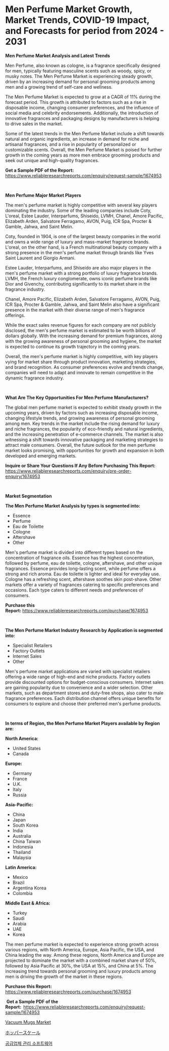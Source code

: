 <p><h1>Men Perfume Market Growth, Market Trends, COVID-19 Impact, and Forecasts for period from 2024 - 2031</h1></p><p><strong>Men Perfume Market Analysis and Latest Trends</strong></p>
<p><p>Men Perfume, also known as cologne, is a fragrance specifically designed for men, typically featuring masculine scents such as woody, spicy, or musky notes. The Men Perfume Market is experiencing steady growth, driven by an increasing demand for personal grooming products among men and a growing trend of self-care and wellness.</p><p>The Men Perfume Market is expected to grow at a CAGR of 11% during the forecast period. This growth is attributed to factors such as a rise in disposable income, changing consumer preferences, and the influence of social media and celebrity endorsements. Additionally, the introduction of innovative fragrances and packaging designs by manufacturers is helping to drive sales in the market.</p><p>Some of the latest trends in the Men Perfume Market include a shift towards natural and organic ingredients, an increase in demand for niche and artisanal fragrances, and a rise in popularity of personalized or customizable scents. Overall, the Men Perfume Market is poised for further growth in the coming years as more men embrace grooming products and seek out unique and high-quality fragrances.</p></p>
<p><strong>Get a Sample PDF of the Report:&nbsp;</strong> <a href="https://www.reliableresearchreports.com/enquiry/request-sample/1674953">https://www.reliableresearchreports.com/enquiry/request-sample/1674953</a></p>
<p>&nbsp;</p>
<p><strong>Men Perfume Major Market Players</strong></p>
<p><p>The men's perfume market is highly competitive with several key players dominating the industry. Some of the leading companies include Coty, L'oreal, Estee Lauder, Interparfums, Shiseido, LVMH, Chanel, Amore Pacific, Elizabeth Arden, Salvatore Ferragamo, AVON, Puig, ICR Spa, Procter & Gamble, Jahwa, and Saint Melin.</p><p>Coty, founded in 1904, is one of the largest beauty companies in the world and owns a wide range of luxury and mass-market fragrance brands. L'oreal, on the other hand, is a French multinational beauty company with a strong presence in the men's perfume market through brands like Yves Saint Laurent and Giorgio Armani.</p><p>Estee Lauder, Interparfums, and Shiseido are also major players in the men's perfume market with a strong portfolio of luxury fragrance brands. LVMH, the French luxury conglomerate, owns iconic perfume brands like Dior and Givenchy, contributing significantly to its market share in the fragrance industry.</p><p>Chanel, Amore Pacific, Elizabeth Arden, Salvatore Ferragamo, AVON, Puig, ICR Spa, Procter & Gamble, Jahwa, and Saint Melin also have a significant presence in the market with their diverse range of men's fragrance offerings.</p><p>While the exact sales revenue figures for each company are not publicly disclosed, the men's perfume market is estimated to be worth billions of dollars globally. With the increasing demand for premium fragrances, along with the growing awareness of personal grooming and hygiene, the market is expected to continue its growth trajectory in the coming years.</p><p>Overall, the men's perfume market is highly competitive, with key players vying for market share through product innovation, marketing strategies, and brand recognition. As consumer preferences evolve and trends change, companies will need to adapt and innovate to remain competitive in the dynamic fragrance industry.</p></p>
<p>&nbsp;</p>
<p><strong>What Are The Key Opportunities For Men Perfume Manufacturers?</strong></p>
<p><p>The global men perfume market is expected to exhibit steady growth in the upcoming years, driven by factors such as increasing disposable income, changing lifestyle trends, and growing awareness of personal grooming among men. Key trends in the market include the rising demand for luxury and niche fragrances, the popularity of eco-friendly and natural ingredients, and the increasing penetration of e-commerce channels. The market is also witnessing a shift towards innovative packaging and marketing strategies to attract male consumers. Overall, the future outlook for the men perfume market looks promising, with opportunities for growth and expansion in both developed and emerging markets.</p></p>
<p><strong>Inquire or Share Your Questions If Any Before Purchasing This Report:</strong> <a href="https://www.reliableresearchreports.com/enquiry/pre-order-enquiry/1674953">https://www.reliableresearchreports.com/enquiry/pre-order-enquiry/1674953</a></p>
<p>&nbsp;</p>
<p><strong>Market Segmentation</strong></p>
<p><strong>The Men Perfume Market Analysis by types is segmented into:</strong></p>
<p><ul><li>Essence</li><li>Perfume</li><li>Eau de Toilette</li><li>Cologne</li><li>Aftershave</li><li>Other</li></ul></p>
<p><p>Men's perfume market is divided into different types based on the concentration of fragrance oils. Essence has the highest concentration, followed by perfume, eau de toilette, cologne, aftershave, and other unique fragrances. Essence provides long-lasting scent, while perfume offers a strong and rich aroma. Eau de toilette is lighter and ideal for everyday use. Cologne has a refreshing scent, aftershave soothes skin post-shave. Other markets offer a variety of fragrances catering to specific preferences and occasions. Each type caters to different needs and preferences of consumers.</p></p>
<p><strong>Purchase this Report:&nbsp;</strong><a href="https://www.reliableresearchreports.com/purchase/1674953">https://www.reliableresearchreports.com/purchase/1674953</a></p>
<p>&nbsp;</p>
<p><strong>The Men Perfume Market Industry Research by Application is segmented into:</strong></p>
<p><ul><li>Specialist Retailers</li><li>Factory Outlets</li><li>Internet Sales</li><li>Other</li></ul></p>
<p><p>Men's perfume market applications are varied with specialist retailers offering a wide range of high-end and niche products. Factory outlets provide discounted options for budget-conscious consumers. Internet sales are gaining popularity due to convenience and a wider selection. Other markets, such as department stores and duty-free shops, also cater to male fragrance preferences. Each distribution channel offers unique benefits for consumers to explore and choose their preferred men's perfume products.</p></p>
<p>&nbsp;</p>
<p><strong>In terms of Region, the Men Perfume Market Players available by Region are:</strong></p>
<p>
    <p> <strong> North America: </strong>
        <ul>
            <li>United States</li>
            <li>Canada</li>
        </ul>
        </p> 
    <p> <strong> Europe: </strong>
        <ul>
            <li>Germany</li>
            <li>France</li>
            <li>U.K.</li>
            <li>Italy</li>
            <li>Russia</li>
        </ul>
        </p> 
    <p> <strong> Asia-Pacific: </strong>
        <ul>
            <li>China</li>
            <li>Japan</li>
            <li>South Korea</li>
            <li>India</li>
            <li>Australia</li>
            <li>China Taiwan</li>
            <li>Indonesia</li>
            <li>Thailand</li>
            <li>Malaysia</li>
        </ul>
        </p> 
    <p> <strong> Latin America: </strong>
        <ul>
            <li>Mexico</li>
            <li>Brazil</li>
            <li>Argentina Korea</li>
            <li>Colombia</li>
        </ul>
        </p> 
    <p> <strong> Middle East & Africa: </strong>
        <ul>
            <li>Turkey</li>
            <li>Saudi</li>
            <li>Arabia</li>
            <li>UAE</li>
            <li>Korea</li>
        </ul>
    </p>
    </p>
<p><p>The men perfume market is expected to experience strong growth across various regions, with North America, Europe, Asia Pacific, the USA, and China leading the way. Among these regions, North America and Europe are projected to dominate the market with a combined market share of 50%, followed by Asia Pacific at 30%, the USA at 15%, and China at 5%. The increasing trend towards personal grooming and luxury products among men is driving the growth of the market in these regions.</p></p>
<p><strong>Purchase this Report: </strong><a href="https://www.reliableresearchreports.com/purchase/1674953">https://www.reliableresearchreports.com/purchase/1674953</a></p>
<p>&nbsp;<strong>Get a Sample PDF of the Report:&nbsp;&nbsp;</strong><a href="https://www.reliableresearchreports.com/enquiry/request-sample/1674953">https://www.reliableresearchreports.com/enquiry/request-sample/1674953</a></p>
<p><strong></strong></p>
<p><p><a href="https://github.com/lbird53714/Market-Research-Report-List-3/blob/main/vacuum-mugs-market.md">Vacuum Mugs Market</a></p><p><a href="https://github.com/sghwr779811674/Market-Research-Report-List-1/blob/main/62026796422.md">ホッパースケール</a></p><p><a href="https://github.com/vdhdwjyp90142/Market-Research-Report-List-1/blob/main/64279065745.md">공급업체 관리 소프트웨어</a></p></p>